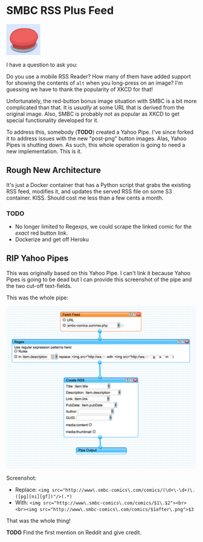 # SMBC RSS Plus Feed

![](readme/button.jpg)

I have a question to ask you:

Do you use a mobile RSS Reader? How many of them have added support for showing the contents of `alt` when you long-press on an image? I'm guessing we have to thank the popularity of XKCD for that!

Unfortunately, the red-button bonus image situation with SMBC is a bit more complicated than that. It is *usually* at some URL that is derived from the original image. Also, SMBC is probably not as popular as XKCD to get special functionality developed for it.

To address this, somebody (**TODO**) created a Yahoo Pipe. I've since forked it to address issues with the new "post-png" button images. Alas, Yahoo Pipes is shutting down. As such, this whole operation is going to need a new implementation. This is it.

## Rough New Architecture

It's just a Docker container that has a Python script that grabs the existing RSS feed, modifies it, and updates the served RSS file on some S3 container. KISS. Should cost me less than a few cents a month.

### TODO

* No longer limited to Regexps, we could scrape the linked comic for the *exact* red button link.
* Dockerize and get off Heroku

## RIP Yahoo Pipes

This was originally based on this Yahoo Pipe. I can't link it because Yahoo Pipes is going to be dead but I can provide this screenshot of the pipe and the two cut-off text-fields.

This was the whole pipe:

![](readme/original_pipe.png)

Screenshot:

* Replace: `<img src="http://www\.smbc-comics\.com/comics/(\d+\-\d+)\.([pg][ni][gf])"/>(.*)`
* With: `<img src="http://www\.smbc-comics\.com/comics/$1\.$2"><br><br><img src="http://www\.smbc-comics\.com/comics/$1after\.png">$3`

That was the whole thing!

**TODO** Find the first mention on Reddit and give credit.
